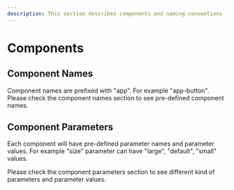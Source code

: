 ```yaml
---
description: This section describes components and naming conventions for components.
---
```


# Components

## Component Names

Component names are prefixed with "app".  For example "app-button".  Please check the component names section to see pre-defined component names.

## Component Parameters

Each component will have pre-defined parameter names and parameter values.  For example "size" parameter can have "large", "default", "small" values.

Please check the component parameters section to see different kind of parameters and parameter values.

